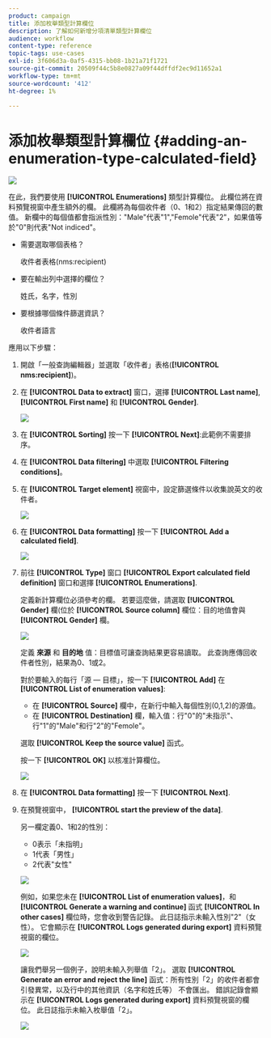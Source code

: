 ```yaml
---
product: campaign
title: 添加枚舉類型計算欄位
description: 了解如何新增分項清單類型計算欄位
audience: workflow
content-type: reference
topic-tags: use-cases
exl-id: 3f606d3a-0af5-4315-bb08-1b21a71f1721
source-git-commit: 20509f44c5b8e0827a09f44dffdf2ec9d11652a1
workflow-type: tm+mt
source-wordcount: '412'
ht-degree: 1%

---
```


# 添加枚舉類型計算欄位 {#adding-an-enumeration-type-calculated-field}

![](../../assets/common.svg)

在此，我們要使用 **[!UICONTROL Enumerations]** 類型計算欄位。 此欄位將在資料預覽視窗中產生額外的欄。 此欄將為每個收件者（0、1和2）指定結果傳回的數值。 新欄中的每個值都會指派性別：&quot;Male&quot;代表&quot;1&quot;,&quot;Femole&quot;代表&quot;2&quot;，如果值等於&quot;0&quot;則代表&quot;Not indiced&quot;。

* 需要選取哪個表格？

   收件者表格(nms:recipient)

* 要在輸出列中選擇的欄位？

   姓氏，名字，性別

* 要根據哪個條件篩選資訊？

   收件者語言

應用以下步驟：

1. 開啟「一般查詢編輯器」並選取「收件者」表格(**[!UICONTROL nms:recipient]**)。
1. 在 **[!UICONTROL Data to extract]** 窗口，選擇 **[!UICONTROL Last name]**, **[!UICONTROL First name]** 和 **[!UICONTROL Gender]**.

   ![](assets/query_editor_nveau_73.png)

1. 在 **[!UICONTROL Sorting]** 按一下 **[!UICONTROL Next]**:此範例不需要排序。
1. 在 **[!UICONTROL Data filtering]** 中選取 **[!UICONTROL Filtering conditions]**。
1. 在 **[!UICONTROL Target element]** 視窗中，設定篩選條件以收集說英文的收件者。

   ![](assets/query_editor_nveau_74.png)

1. 在 **[!UICONTROL Data formatting]** 按一下 **[!UICONTROL Add a calculated field]**.

   ![](assets/query_editor_nveau_75.png)

1. 前往 **[!UICONTROL Type]** 窗口 **[!UICONTROL Export calculated field definition]** 窗口和選擇 **[!UICONTROL Enumerations]**.

   定義新計算欄位必須參考的欄。 若要這麼做，請選取 **[!UICONTROL Gender]** 欄(位於 **[!UICONTROL Source column]** 欄位：目的地值會與 **[!UICONTROL Gender]** 欄。

   ![](assets/query_editor_nveau_76.png)

   定義 **來源** 和 **目的地** 值：目標值可讓查詢結果更容易讀取。 此查詢應傳回收件者性別，結果為0、1或2。

   對於要輸入的每行「源 — 目標」，按一下 **[!UICONTROL Add]** 在 **[!UICONTROL List of enumeration values]**:

   * 在 **[!UICONTROL Source]** 欄中，在新行中輸入每個性別(0,1,2)的源值。
   * 在 **[!UICONTROL Destination]** 欄，輸入值：行&quot;0&quot;的&quot;未指示&quot;、行&quot;1&quot;的&quot;Male&quot;和行&quot;2&quot;的&quot;Femole&quot;。

   選取 **[!UICONTROL Keep the source value]** 函式。

   按一下 **[!UICONTROL OK]** 以核准計算欄位。

   ![](assets/query_editor_nveau_77.png)

1. 在 **[!UICONTROL Data formatting]** 按一下 **[!UICONTROL Next]**.
1. 在預覽視窗中， **[!UICONTROL start the preview of the data]**.

   另一欄定義0、1和2的性別：

   * 0表示「未指明」
   * 1代表「男性」
   * 2代表&quot;女性&quot;

   ![](assets/query_editor_nveau_78.png)

   例如，如果您未在 **[!UICONTROL List of enumeration values]**，和 **[!UICONTROL Generate a warning and continue]** 函式 **[!UICONTROL In other cases]** 欄位時，您會收到警告記錄。 此日誌指示未輸入性別&quot;2&quot;（女性）。 它會顯示在 **[!UICONTROL Logs generated during export]** 資料預覽視窗的欄位。

   ![](assets/query_editor_nveau_79.png)

   讓我們舉另一個例子，說明未輸入列舉值「2」。 選取 **[!UICONTROL Generate an error and reject the line]** 函式：所有性別「2」的收件者都會引發異常，以及行中的其他資訊（名字和姓氏等） 不會匯出。 錯誤記錄會顯示在 **[!UICONTROL Logs generated during export]** 資料預覽視窗的欄位。 此日誌指示未輸入枚舉值「2」。

   ![](assets/query_editor_nveau_80.png)

